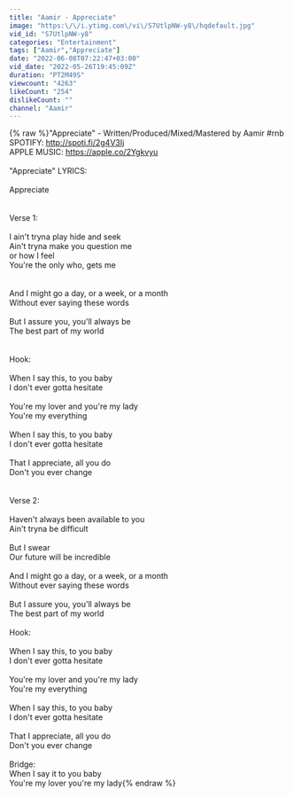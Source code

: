 ```yaml
---
title: "Aamir - Appreciate"
image: "https:\/\/i.ytimg.com\/vi\/S7UtlpNW-y8\/hqdefault.jpg"
vid_id: "S7UtlpNW-y8"
categories: "Entertainment"
tags: ["Aamir","Appreciate"]
date: "2022-06-08T07:22:47+03:00"
vid_date: "2022-05-26T19:45:09Z"
duration: "PT2M49S"
viewcount: "4263"
likeCount: "254"
dislikeCount: ""
channel: "Aamir"
---
```

{% raw %}&quot;Appreciate&quot; - Written/Produced/Mixed/Mastered by Aamir #rnb<br />SPOTIFY: <a rel="nofollow" target="blank" href="http://spoti.fi/2g4V3Ij​">http://spoti.fi/2g4V3Ij​</a><br />APPLE MUSIC: <a rel="nofollow" target="blank" href="https://apple.co/2Ygkvyu">https://apple.co/2Ygkvyu</a><br /><br />&quot;Appreciate&quot; LYRICS:<br /><br />Appreciate<br /><br /><br />Verse 1:<br /><br />I ain't tryna play hide and seek<br />Ain't tryna make you question me<br />or how I feel<br />You're the only who, gets me<br /><br /><br />And I might go a day, or a week, or a month<br />Without ever saying these words<br /><br />But I assure you, you'll always be<br />The best part of my world<br /><br /><br />Hook:<br /><br />When I say this, to you baby<br />I don't ever gotta hesitate<br /><br />You're my lover and you're my lady<br />You're my everything<br /><br />When I say this, to you baby<br />I don't ever gotta hesitate<br /><br />That I appreciate, all you do<br />Don't you ever change<br /><br /><br />Verse 2:<br /><br />Haven't always been available to you <br />Ain't tryna be difficult<br /><br />But I swear<br />Our future will be incredible<br /><br />And I might go a day, or a week, or a month<br />Without ever saying these words<br /><br />But I assure you, you'll always be<br />The best part of my world<br /><br />Hook:<br /><br />When I say this, to you baby<br />I don't ever gotta hesitate<br /><br />You're my lover and you're my lady<br />You're my everything<br /><br />When I say this, to you baby<br />I don't ever gotta hesitate<br /><br />That I appreciate, all you do<br />Don't you ever change<br /><br />Bridge:<br />When I say it to you baby<br />You're my lover you're my lady{% endraw %}
